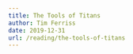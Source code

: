 ```yaml
---
title: The Tools of Titans
author: Tim Ferriss
date: 2019-12-31
url: /reading/the-tools-of-titans
---
```

